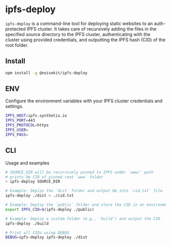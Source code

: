 # ipfs-deploy

`ipfs-deploy` is a command-line tool for deploying static websites to an auth-protected IPFS cluster. It takes care of recursively adding the files in the specified source directory to the IPFS cluster, authenticating with the cluster using provided credentials, and outputting the IPFS hash (CID) of the root folder.

## Install
```sh
npm install -g @noisekit/ipfs-deploy
```

## ENV
Configure the environment variables with your IPFS cluster credentials and settings.


```sh
IPFS_HOST=ipfs.synthetix.io
IPFS_PORT=443
IPFS_PROTOCOL=https
IPFS_USER=
IPFS_PASS=
```

## CLI

Usage and examples

```sh
# SOURCE_DIR will be recursively pinned to IPFS under `www/` path
# prints Qm CID of pinned root `www` folder 
> ipfs-deploy SOURCE_DIR

# Example: Deploy the `dist` folder and output Qm into `cid.txt` file
ipfs-deploy ./dist > ./cid.txt

# Example: Deploy the `public` folder and store the CID in an environment variable
export IPFS_CID=$(ipfs-deploy ./public)

# Example: Deploy a custom folder (e.g., 'build') and output the CID
ipfs-deploy ./build

# Print all CIDs using DEBUG
DEBUG=ipfs-deploy ipfs-deploy ./dist
```
